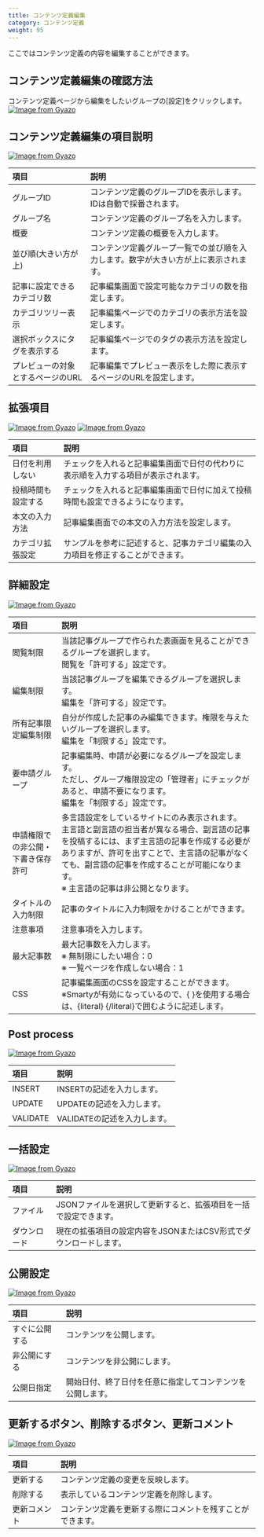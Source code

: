 ```yaml
---
title: コンテンツ定義編集
category: コンテンツ定義
weight: 95
---
```


ここではコンテンツ定義の内容を編集することができます。

## コンテンツ定義編集の確認方法
コンテンツ定義ページから編集をしたいグループの[設定]をクリックします。
[![Image from Gyazo](https://t.gyazo.com/teams/diverta/2aa3f2cbc729c9c6ae21673cab7e6dc6.png)](https://diverta.gyazo.com/2aa3f2cbc729c9c6ae21673cab7e6dc6)

## コンテンツ定義編集の項目説明
[![Image from Gyazo](https://t.gyazo.com/teams/diverta/4df77542b59742f22098f169625f2e67.png)](https://diverta.gyazo.com/4df77542b59742f22098f169625f2e67)

|項目   |説明  |
| :--- | :--- |
|グループID|コンテンツ定義のグループIDを表示します。<br>IDは自動で採番されます。|
|グループ名|コンテンツ定義のグループ名を入力します。|
|概要|コンテンツ定義の概要を入力します。|
|並び順(大きい方が上)|コンテンツ定義グループ一覧での並び順を入力します。数字が大きい方が上に表示されます。|
|記事に設定できるカテゴリ数|記事編集画面で設定可能なカテゴリの数を指定します。|
|カテゴリツリー表示|記事編集ページでのカテゴリの表示方法を設定します。|
|選択ボックスにタグを表示する|記事編集ページでのタグの表示方法を設定します。|
|プレビューの対象とするページのURL|記事編集でプレビュー表示をした際に表示するページのURLを設定します。|

## 拡張項目
[![Image from Gyazo](https://t.gyazo.com/teams/diverta/d0c3e75690ed87303abe8f0b8cf0b9e4.png)](https://diverta.gyazo.com/d0c3e75690ed87303abe8f0b8cf0b9e4)
[![Image from Gyazo](https://t.gyazo.com/teams/diverta/6e309d04b8cc73061d4f10c49df2ab58.png)](https://diverta.gyazo.com/6e309d04b8cc73061d4f10c49df2ab58)

|項目   |説明  |
| :--- | :--- |
|日付を利用しない|チェックを入れると記事編集画面で日付の代わりに表示順を入力する項目が表示されます。|
|投稿時間も設定する|チェックを入れると記事編集画面で日付に加えて投稿時間も設定できるようになります。|
|本文の入力方法|記事編集画面での本文の入力方法を設定します。|
|カテゴリ拡張設定|サンプルを参考に記述すると、記事カテゴリ編集の入力項目を修正することができます。|

## 詳細設定
[![Image from Gyazo](https://t.gyazo.com/teams/diverta/8583b6315760a0ca8ca940e93d82dd8c.png)](https://diverta.gyazo.com/8583b6315760a0ca8ca940e93d82dd8c)

|項目   |説明  |
| :--- | :--- |
|閲覧制限|当該記事グループで作られた表画面を見ることができるグループを選択します。<br>閲覧を「許可する」設定です。|
|編集制限|当該記事グループを編集できるグループを選択します。<br>編集を「許可する」設定です。|
|所有記事限定編集制限|自分が作成した記事のみ編集できます。権限を与えたいグループを選択します。<br>編集を「制限する」設定です。|
|要申請グループ|記事編集時、申請が必要になるグループを設定します。<br>ただし、グループ権限設定の「管理者」にチェックがあると、申請不要になります。<br>編集を「制限する」設定です。|
|申請権限での非公開・下書き保存許可|多言語設定をしているサイトにのみ表示されます。<br>主言語と副言語の担当者が異なる場合、副言語の記事を投稿するには、まず主言語の記事を作成する必要がありますが、許可を出すことで、主言語の記事がなくても、副言語の記事を作成することが可能になります。<br>※ 主言語の記事は非公開となります。|
|タイトルの入力制限|記事のタイトルに入力制限をかけることができます。|
|注意事項|注意事項を入力します。|
|最大記事数|最大記事数を入力します。<br>※ 無制限にしたい場合：0<br>※ 一覧ページを作成しない場合：1|
|CSS|記事編集画面のCSSを設定することができます。<br>※Smartyが有効になっているので、{ }を使用する場合は、{literal} {/literal}で囲むように記述します。|


## Post process
[![Image from Gyazo](https://t.gyazo.com/teams/diverta/f0b3a4f0ea2fa97500cf1e1961da64f0.png)](https://diverta.gyazo.com/f0b3a4f0ea2fa97500cf1e1961da64f0)

|項目   |説明  |
| :--- | :--- |
|INSERT|INSERTの記述を入力します。|
|UPDATE|UPDATEの記述を入力します。|
|VALIDATE|VALIDATEの記述を入力します。|

## 一括設定
[![Image from Gyazo](https://t.gyazo.com/teams/diverta/d2cfb76c75403c85328f801a0bb3e54d.png)](https://diverta.gyazo.com/d2cfb76c75403c85328f801a0bb3e54d)

|項目   |説明  |
| :--- | :--- |
|ファイル|JSONファイルを選択して更新すると、拡張項目を一括で設定できます。|
|ダウンロード|現在の拡張項目の設定内容をJSONまたはCSV形式でダウンロードします。|

## 公開設定
[![Image from Gyazo](https://t.gyazo.com/teams/diverta/d2478498910be85053e4358d3ac1b382.png)](https://diverta.gyazo.com/d2478498910be85053e4358d3ac1b382)

|項目   |説明  |
| :--- | :--- |
|すぐに公開する|コンテンツを公開します。|
|非公開にする|コンテンツを非公開にします。|
|公開日指定|開始日付、終了日付を任意に指定してコンテンツを公開します。|

## 更新するボタン、削除するボタン、更新コメント
[![Image from Gyazo](https://t.gyazo.com/teams/diverta/e9baef4786986ce899586e9f55bba647.png)](https://diverta.gyazo.com/e9baef4786986ce899586e9f55bba647)

|項目   |説明  |
| :--- | :--- |
|更新する|コンテンツ定義の変更を反映します。|
|削除する|表示しているコンテンツ定義を削除します。|
|更新コメント|コンテンツ定義を更新する際にコメントを残すことができます。|
